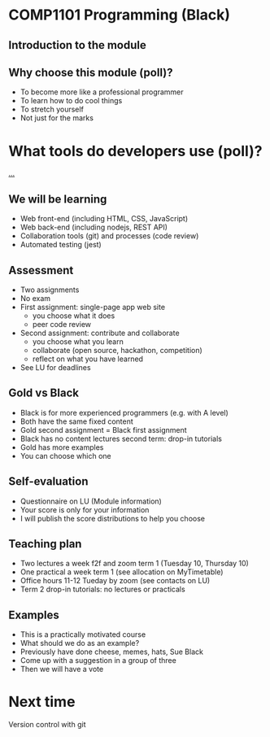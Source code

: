 
#  COMP1101 Programming (Black)
## Introduction to the module


## Why choose this module (poll)?

- To become more like a professional programmer
- To learn how to do cool things
- To stretch yourself
- Not just for the marks


# What tools do developers use (poll)?

[...](https://www.jetbrains.com/lp/devecosystem-2021/)


## We will be learning

* Web front-end (including HTML, CSS, JavaScript)
* Web back-end (including nodejs, REST API)
* Collaboration tools (git) and processes (code review)
* Automated testing (jest)


## Assessment

- Two assignments 
- No exam
- First assignment: single-page app web site
  - you choose what it does
  - peer code review
- Second assignment: contribute and collaborate
  - you choose what you learn
  - collaborate (open source, hackathon, competition)
  - reflect on what you have learned
- See LU for deadlines


## Gold vs Black

- Black is for more experienced programmers (e.g. with A level)
- Both have the same fixed content
- Gold second assignment = Black first assignment
- Black has no content lectures second term: drop-in tutorials
- Gold has more examples
- You can choose which one



## Self-evaluation

- Questionnaire on LU (Module information)
- Your score is only for your information
- I will publish the score distributions to help you choose


## Teaching plan

- Two lectures a week f2f and zoom term 1 (Tuesday 10, Thursday 10)
- One practical a week term 1 (see allocation on MyTimetable)
- Office hours 11-12 Tueday by zoom (see contacts on LU)
- Term 2 drop-in tutorials: no lectures or practicals


## Examples

- This is a practically motivated course
- What should we do as an example?
- Previously have done cheese, memes, hats, Sue Black
- Come up with a suggestion in a group of three
- Then we will have a vote 


# Next time

Version control with git

